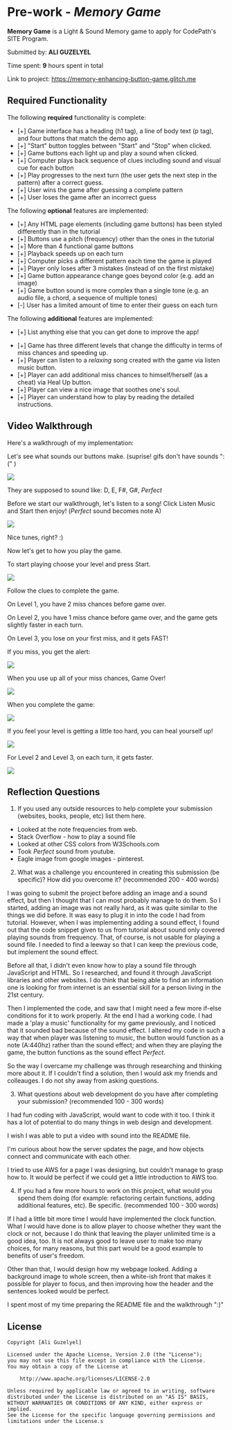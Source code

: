 # Pre-work - *Memory Game*

**Memory Game** is a Light & Sound Memory game to apply for CodePath's SITE Program. 

Submitted by: **ALI GUZELYEL**

Time spent: **9** hours spent in total

Link to project: https://memory-enhancing-button-game.glitch.me

## Required Functionality

The following **required** functionality is complete:

* [+] Game interface has a heading (h1 tag), a line of body text (p tag), and four buttons that match the demo app
* [+] "Start" button toggles between "Start" and "Stop" when clicked. 
* [+] Game buttons each light up and play a sound when clicked. 
* [+] Computer plays back sequence of clues including sound and visual cue for each button
* [+] Play progresses to the next turn (the user gets the next step in the pattern) after a correct guess. 
* [+] User wins the game after guessing a complete pattern
* [+] User loses the game after an incorrect guess

The following **optional** features are implemented:

* [+] Any HTML page elements (including game buttons) has been styled differently than in the tutorial
* [+] Buttons use a pitch (frequency) other than the ones in the tutorial
* [+] More than 4 functional game buttons
* [+] Playback speeds up on each turn
* [+] Computer picks a different pattern each time the game is played
* [+] Player only loses after 3 mistakes (instead of on the first mistake)
* [+] Game button appearance change goes beyond color (e.g. add an image)
* [+] Game button sound is more complex than a single tone (e.g. an audio file, a chord, a sequence of multiple tones)
* [-] User has a limited amount of time to enter their guess on each turn

The following **additional** features are implemented:

- [+] List anything else that you can get done to improve the app!
* [+] Game has three different levels that change the difficulty in terms of miss chances and speeding up.
* [+] Player can listen to a _relaxing_ song created with the game via listen music button.
* [+] Player can add additional miss chances to himself/herself (as a cheat) via Heal Up button.
* [+] Player can view a nice image that soothes one's soul.
* [+] Player can understand how to play by reading the detailed instructions.

## Video Walkthrough

Here's a walkthrough of my implementation:

Let's see what sounds our buttons make. (suprise! gifs don't have sounds ":(" )

![](https://cdn.glitch.com/b5564738-3c71-4f44-8d96-4abab7651218%2FsoundsOfButtons.gif?v=1616561768265)

They are supposed to sound like: D, E, F#, G#, _Perfect_

Before we start our walkthrough, let's listen to a song!
Click Listen Music and Start then enjoy! (_Perfect_ sound becomes note A)

![](https://cdn.glitch.com/b5564738-3c71-4f44-8d96-4abab7651218%2Fmusic.gif?v=1616556136432)

Nice tunes, right? :)

Now let's get to how you play the game. 

To start playing choose your level and press Start.

![](https://cdn.glitch.com/b5564738-3c71-4f44-8d96-4abab7651218%2Fstart_chooselev.gif?v=1616557254452)

Follow the clues to complete the game.

On Level 1, you have 2 miss chances before game over.

On Level 2, you have 1 miss chance before game over, and the game gets slightly faster in each turn.

On Level 3, you lose on your first miss, and it gets FAST!

If you miss, you get the alert:

![](https://cdn.glitch.com/b5564738-3c71-4f44-8d96-4abab7651218%2FchancesLeft.gif?v=1616557491535)

When you use up all of your miss chances, Game Over!

![](https://cdn.glitch.com/b5564738-3c71-4f44-8d96-4abab7651218%2FgameOver.gif?v=1616557599189)

When you complete the game:

![](https://cdn.glitch.com/b5564738-3c71-4f44-8d96-4abab7651218%2FyouWon.gif?v=1616557930631)

If you feel your level is getting a little too hard, you can heal yourself up!

![](https://cdn.glitch.com/b5564738-3c71-4f44-8d96-4abab7651218%2FhealUpgif.gif?v=1616558064625)

For Level 2 and Level 3, on each turn, it gets faster.

![](https://cdn.glitch.com/b5564738-3c71-4f44-8d96-4abab7651218%2Fspeeding_up.gif?v=1616557097640)





## Reflection Questions
1. If you used any outside resources to help complete your submission (websites, books, people, etc) list them here. 
* Looked at the note frequencies from web.
* Stack Overflow - how to play a sound file
* Looked at other CSS colors from W3Schools.com
* Took _Perfect_ sound from youtube.
* Eagle image from google images - pinterest.


2. What was a challenge you encountered in creating this submission (be specific)? How did you overcome it? (recommended 200 - 400 words) 

I was going to submit the project before adding an image and a sound effect, but then I thought that I can most probably manage to do them. So I started, adding
an image was not really hard, as it was quite similar to the things we did before. It was easy to plug it in into the code I had from tutorial. 
However, when I was implementing adding a sound effect, I found out that the code snippet given to us from tutorial about sound only covered playing sounds from frequency.
That, of course, is not usable for playing a sound file. I needed to find a leeway so that I can keep the previous code, but implement the sound effect.

Before all that, I didn't even know how to play a sound file through JavaScript and HTML. So I researched, and found it through JavaScript libraries and other websites. 
I do think that being able to find an information one is looking for from internet is an essential skill for a person living in the 21st century.

Then I implemented the code, and saw that I might need a few more if-else conditions for it to work properly. At the end I had a working code. 
I had made a 'play a music' functionality for my game previously, and I noticed that it sounded bad because of the sound effect. I altered my code in such a way
that when player was listening to music, the button would function as a note (A:440hz) rather than the sound effect; and when they are playing the game, the button functions as
the sound effect _Perfect_.

So the way I overcame my challenge was through researching and thinking more about it. If I couldn't find a solution, then I would ask my friends and colleauges.
I do not shy away from asking questions.

3. What questions about web development do you have after completing your submission? (recommended 100 - 300 words) 

I had fun coding with JavaScript, would want to code with it too. I think it has a lot of potential to do many things in web design and development. 

I wish I was able to put a video with sound into the README file. 

I'm curious about how the server updates the page, and how objects connect and communicate with each other.

I tried to use AWS for a page I was designing, but couldn't manage to grasp how to. It would be perfect if we could get a little introduction to AWS too.

4. If you had a few more hours to work on this project, what would you spend them doing (for example: refactoring certain functions, adding additional features, etc). Be specific. (recommended 100 - 300 words) 

If I had a little bit more time I would have implemented the clock function. What I would have done is to allow player to choose whether they want the clock 
or not, because I do think that leaving the player unlimited time is a good idea, too. It is not always good to leave user to make too many choices,
for many reasons, but this part would be a good example to benefits of user's freedom. 

Other than that, I would design how my webpage looked. Adding a background image to whole screen, then a white-ish front that makes it possible for player to focus,
and then improving how the header and the sentences looked would be perfect. 

I spent most of my time preparing the README file and the walkthrough ":)"



## License

    Copyright [Ali Guzelyel]

    Licensed under the Apache License, Version 2.0 (the "License");
    you may not use this file except in compliance with the License.
    You may obtain a copy of the License at

        http://www.apache.org/licenses/LICENSE-2.0

    Unless required by applicable law or agreed to in writing, software
    distributed under the License is distributed on an "AS IS" BASIS,
    WITHOUT WARRANTIES OR CONDITIONS OF ANY KIND, either express or implied.
    See the License for the specific language governing permissions and
    limitations under the License.s
